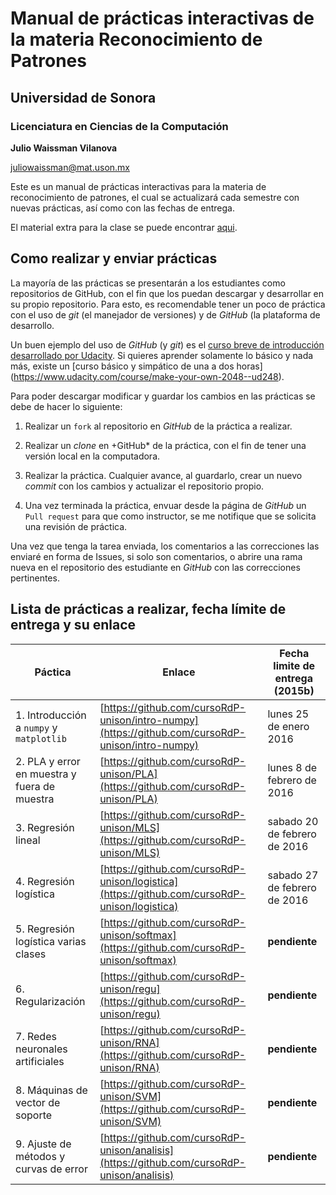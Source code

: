 # Manual de prácticas interactivas de la materia Reconocimiento de Patrones

## Universidad de Sonora

### Licenciatura en Ciencias de la Computación

**Julio Waissman Vilanova**

[juliowaissman@mat.uson.mx](juliowaissman@mat.uson.mx)

Este es un manual de prácticas interactivas para la materia de reconocimiento de patrones, 
el cual se actualizará cada semestre con nuevas prácticas, así como con las fechas de entrega.

El material extra para la clase se puede encontrar [aqui](https://github.com/cursoRdP-unison/material).

## Como realizar y enviar prácticas

La mayoría de las prácticas se presentarán a los estudiantes como repositorios de GitHub, con 
el fin que los puedan descargar y desarrollar en su propio repositorio. Para esto, es recomendable tener 
un poco de práctica con el uso de *git* (el manejador de versiones) y de *GitHub* (la plataforma de desarrollo.

Un buen ejemplo del uso de *GitHub* (y *git*) es el 
[curso breve de introducción desarrollado por Udacity](https://www.udacity.com/course/how-to-use-git-and-github--ud775). 
Si quieres aprender solamente lo básico y nada más, existe un [curso básico y simpático de una a dos horas]
(https://www.udacity.com/course/make-your-own-2048--ud248).

Para poder descargar modificar y guardar los cambios en las prácticas se debe de hacer lo siguiente:

1. Realizar un `fork` al repositorio en *GitHub* de la práctica a realizar.

2. Realizar un *clone* en +GitHub* de la práctica, con el fin de tener una versión local en la computadora.

3. Realizar la práctica. Cualquier avance, al guardarlo, crear un nuevo *commit* con los cambios y actualizar el repositorio propio.

4. Una vez terminada la práctica, envuar desde la página de *GitHub* un `Pull request` para que como instructor, se me notifique que se solicita una revisión de práctica.

Una vez que tenga la tarea enviada, los comentarios a las correcciones las enviaré en forma de Issues, si solo son comentarios, o abrire una rama nueva en el repositorio des estudiante en *GitHub* con las correcciones pertinentes.

## Lista de prácticas a realizar, fecha límite de entrega y su enlace

Páctica | Enlace | Fecha limite de entrega (2015b)
--------|--------|---------------------------------
1. Introducción a `numpy` y `matplotlib` | [https://github.com/cursoRdP-unison/intro-numpy](https://github.com/cursoRdP-unison/intro-numpy) | lunes 25 de enero 2016
2. PLA y error en muestra y fuera de muestra | [https://github.com/cursoRdP-unison/PLA](https://github.com/cursoRdP-unison/PLA) | lunes 8 de febrero de 2016
3. Regresión lineal |  [https://github.com/cursoRdP-unison/MLS](https://github.com/cursoRdP-unison/MLS)| sabado 20 de febrero de 2016
4. Regresión logística | [https://github.com/cursoRdP-unison/logistica](https://github.com/cursoRdP-unison/logistica)| sabado 27 de febrero de 2016
5. Regresión logística varias clases | [https://github.com/cursoRdP-unison/softmax](https://github.com/cursoRdP-unison/softmax) | **pendiente**
6. Regularización |  [https://github.com/cursoRdP-unison/regu](https://github.com/cursoRdP-unison/regu) | **pendiente**
7. Redes neuronales artificiales  |  [https://github.com/cursoRdP-unison/RNA](https://github.com/cursoRdP-unison/RNA) | **pendiente**
8. Máquinas de vector de soporte | [https://github.com/cursoRdP-unison/SVM](https://github.com/cursoRdP-unison/SVM) | **pendiente**
9. Ajuste de métodos y curvas de error | [https://github.com/cursoRdP-unison/analisis](https://github.com/cursoRdP-unison/analisis) | **pendiente**

